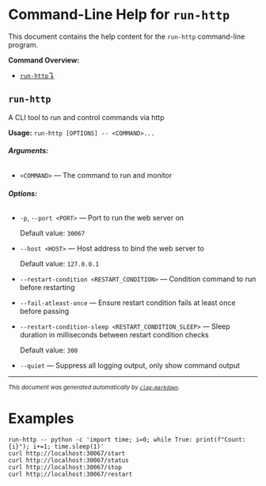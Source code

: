 # Command-Line Help for `run-http`

This document contains the help content for the `run-http` command-line program.

**Command Overview:**

* [`run-http`↴](#run-http)

## `run-http`

A CLI tool to run and control commands via http

**Usage:** `run-http [OPTIONS] -- <COMMAND>...`

###### **Arguments:**

* `<COMMAND>` — The command to run and monitor

###### **Options:**

* `-p`, `--port <PORT>` — Port to run the web server on

  Default value: `30067`
* `--host <HOST>` — Host address to bind the web server to

  Default value: `127.0.0.1`
* `--restart-condition <RESTART_CONDITION>` — Condition command to run before restarting
* `--fail-atleast-once` — Ensure restart condition fails at least once before passing
* `--restart-condition-sleep <RESTART_CONDITION_SLEEP>` — Sleep duration in milliseconds between restart condition checks

  Default value: `300`
* `--quiet` — Suppress all logging output, only show command output



<hr/>

<small><i>
    This document was generated automatically by
    <a href="https://crates.io/crates/clap-markdown"><code>clap-markdown</code></a>.
</i></small>

# Examples

```
run-http -- python -c 'import time; i=0; while True: print(f"Count: {i}"); i+=1; time.sleep(1)'
curl http://localhost:30067/start
curl http://localhost:30067/status
curl http://localhost:30067/stop
curl http://localhost:30067/restart
```
